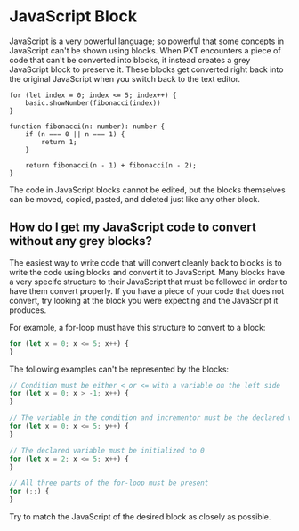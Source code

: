 # JavaScript Block

JavaScript is a very powerful language; so powerful that some concepts in
JavaScript can't be shown using blocks. When PXT encounters a piece of code
that can't be converted into blocks, it instead creates a grey JavaScript block
to preserve it. These blocks get converted right back into the original
JavaScript when you switch back to the text editor.

```blocks
for (let index = 0; index <= 5; index++) {
    basic.showNumber(fibonacci(index))
}

function fibonacci(n: number): number {
    if (n === 0 || n === 1) {
        return 1;
    }

    return fibonacci(n - 1) + fibonacci(n - 2);
}
```

The code in JavaScript blocks cannot be edited, but the blocks
themselves can be moved, copied, pasted, and deleted just like any
other block.


## How do I get my JavaScript code to convert without any grey blocks?

The easiest way to write code that will convert cleanly back to blocks
is to write the code using blocks and convert it to JavaScript. Many blocks
have a very specifc structure to their JavaScript that must be
followed in order to have them convert properly. If you have a
piece of your code that does not convert, try looking at the block
you were expecting and the JavaScript it produces.

For example, a for-loop must have this structure to convert to a block:

```typescript
for (let x = 0; x <= 5; x++) {
}
```

The following examples can't be represented by the blocks:

```typescript
// Condition must be either < or <= with a variable on the left side
for (let x = 0; x > -1; x++) {
}

// The variable in the condition and incrementor must be the declared variable
for (let x = 0; x <= 5; y++) {
}

// The declared variable must be initialized to 0
for (let x = 2; x <= 5; x++) {
}

// All three parts of the for-loop must be present
for (;;) {
}
```

Try to match the JavaScript of the desired block as closely as
possible.